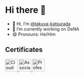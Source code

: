 # Hi there 👋

- 👋 Hi, I’m [@takuya-katsurada](https://github.com/takuya-katsurada)
- 🏢 I’m currently working on DeNA
- 😄 Pronouns: He/Him

## Certificates

<p>
    <a href="https://github.com/takuya-katsurada/takuya-katsurada/blob/main/images/certificates/gcp/cdl.pdf">
        <img src="https://media.githubusercontent.com/media/takuya-katsurada/takuya-katsurada/main/images/logos/gcp/cdl.png" alt="Cloud Digital Leader" width="40" height="40">
    </a>
    <a href="https://github.com/takuya-katsurada/takuya-katsurada/blob/main/images/certificates/gcp/ace.pdf">
        <img src="https://media.githubusercontent.com/media/takuya-katsurada/takuya-katsurada/main/images/logos/gcp/ace.png" alt="Associate Cloud Engineer" width="40" height="40">
    </a>
    <a href="https://github.com/takuya-katsurada/takuya-katsurada/blob/main/images/certificates/gcp/pca.pdf">
        <img src="https://media.githubusercontent.com/media/takuya-katsurada/takuya-katsurada/main/images/logos/gcp/pca.png" alt="Professional Cloud Architect" width="40" height="40">
    </a>
</p>
